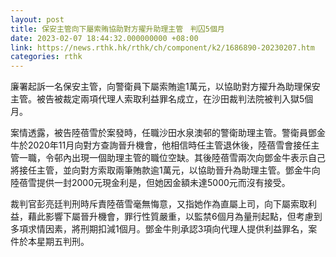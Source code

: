 ```yaml
---
layout: post
title: 保安主管向下屬索賄協助對方擢升助理主管　判囚5個月
date: 2023-02-07 18:44:32.000000000 +08:00
link: https://news.rthk.hk/rthk/ch/component/k2/1686890-20230207.htm
categories: rthk
---
```


廉署起訴一名保安主管，向警衛員下屬索賄逾1萬元，以協助對方擢升為助理保安主管。被告被裁定兩項代理人索取利益罪名成立，在沙田裁判法院被判入獄5個月。

案情透露，被告陸蓓雪於案發時，任職沙田水泉澳邨的警衛助理主管。警衛員鄧金牛於2020年11月向對方查詢晉升機會，他相信時任主管退休後，陸蓓雪會接任主管一職，令邨內出現一個助理主管的職位空缺。其後陸蓓雪兩次向鄧金牛表示自己將接任主管，並向對方索取兩筆賄款逾1萬元，以協助晉升為助理主管。鄧金牛向陸蓓雪提供一封2000元現金利是，但她因金額未達5000元而沒有接受。

裁判官彭亮廷判刑時斥責陸蓓雪毫無悔意，又指她作為直屬上司，向下屬索取利益，藉此影響下屬晉升機會，罪行性質嚴重，以監禁6個月為量刑起點，但考慮到多項求情因素，將刑期扣減1個月。鄧金牛則承認3項向代理人提供利益罪名，案件於本星期五判刑。
